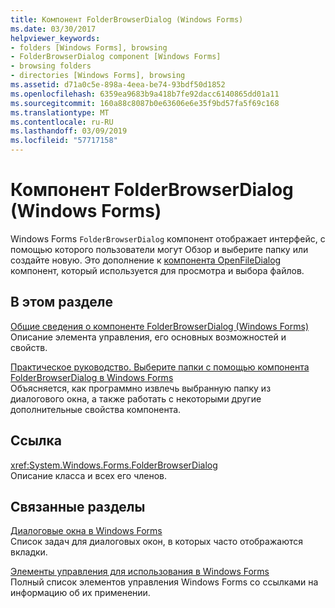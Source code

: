 ```yaml
---
title: Компонент FolderBrowserDialog (Windows Forms)
ms.date: 03/30/2017
helpviewer_keywords:
- folders [Windows Forms], browsing
- FolderBrowserDialog component [Windows Forms]
- browsing folders
- directories [Windows Forms], browsing
ms.assetid: d71a0c5e-898a-4eea-be74-93bdf50d1852
ms.openlocfilehash: 6359ea9683b9a418b7fe92dacc6140865dd01a11
ms.sourcegitcommit: 160a88c8087b0e63606e6e35f9bd57fa5f69c168
ms.translationtype: MT
ms.contentlocale: ru-RU
ms.lasthandoff: 03/09/2019
ms.locfileid: "57717158"
---
```

# <a name="folderbrowserdialog-component-windows-forms"></a>Компонент FolderBrowserDialog (Windows Forms)
Windows Forms `FolderBrowserDialog` компонент отображает интерфейс, с помощью которого пользователи могут Обзор и выберите папку или создайте новую. Это дополнение к [компонента OpenFileDialog](openfiledialog-component-windows-forms.md) компонент, который используется для просмотра и выбора файлов.  
  
## <a name="in-this-section"></a>В этом разделе  
 [Общие сведения о компоненте FolderBrowserDialog (Windows Forms)](folderbrowserdialog-component-overview-windows-forms.md)  
 Описание элемента управления, его основных возможностей и свойств.  
  
 [Практическое руководство. Выберите папки с помощью компонента FolderBrowserDialog в Windows Forms](how-to-choose-folders-with-the-windows-forms-folderbrowserdialog-component.md)  
 Объясняется, как программно извлечь выбранную папку из диалогового окна, а также работать с некоторыми другие дополнительные свойства компонента.  
  
## <a name="reference"></a>Ссылка  
 <xref:System.Windows.Forms.FolderBrowserDialog>  
 Описание класса и всех его членов.  
  
## <a name="related-sections"></a>Связанные разделы  
 [Диалоговые окна в Windows Forms](../dialog-boxes-in-windows-forms.md)  
 Список задач для диалоговых окон, в которых часто отображаются вкладки.  
  
 [Элементы управления для использования в Windows Forms](controls-to-use-on-windows-forms.md)  
 Полный список элементов управления Windows Forms со ссылками на информацию об их применении.
